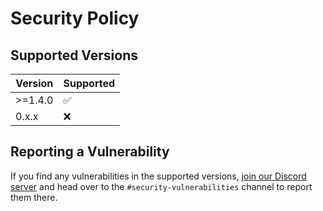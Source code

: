 # Security Policy

## Supported Versions 


| Version | Supported          |
| ------- | ------------------ |
| >=1.4.0 | :white_check_mark: |
| 0.x.x   | :x:                |

## Reporting a Vulnerability

If you find any vulnerabilities in the supported versions, [join our Discord server](https://discord.com/invite/eGnrPqEH7U) and head over to the `#security-vulnerabilities` channel to report them there.
